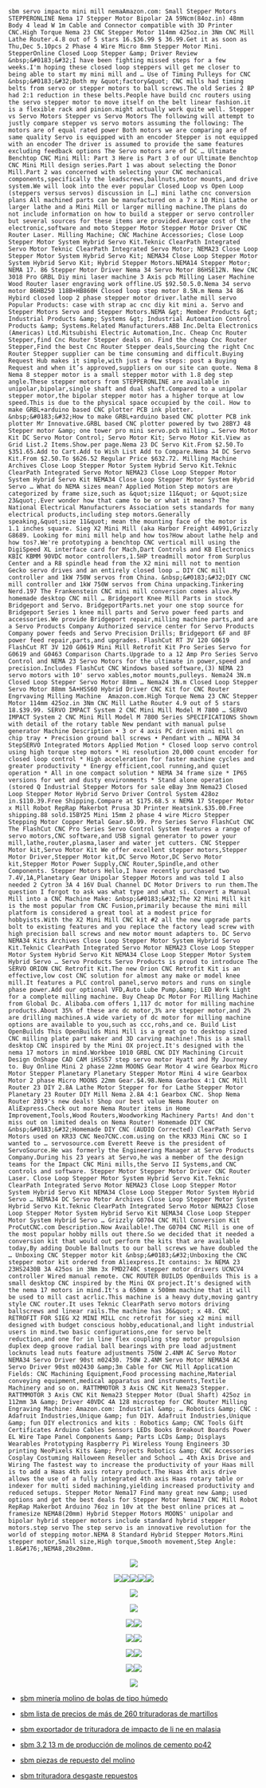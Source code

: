 
```
sbm servo impacto mini mill nemaAmazon.com: Small Stepper Motors STEPPERONLINE Nema 17 Stepper Motor Bipolar 2A 59Ncm(84oz.in) 48mm Body 4 lead W 1m Cable and Connector compatible with 3D Printer CNC.High Torque Nema 23 CNC Stepper Motor 114mm 425oz.in 3Nm CNC Mill Lathe Router.4.8 out of 5 stars 16.$36.99 $ 36.99.Get it as soon as Thu,Dec 5.10pcs 2 Phase 4 Wire Micro 8mm Stepper Motor Mini. StepperOnline Closed Loop Stepper &amp; Driver Review &nbsp;&#0183;&#32;I have been fighting missed steps for a few weeks.I'm hoping these closed loop steppers will get me closer to being able to start my mini mill and … Use of Timing Pulleys for CNC &nbsp;&#0183;&#32;Both my &quot;factory&quot; CNC mills had timing belts from servo or stepper motors to ball screws.The old Series 2 BP had 2:1 reduction in these belts.People have build cnc routers using the servo stepper motor to move itself on the belt linear fashion.it is a flexible rack and pinion.might actually work quite well. Stepper vs Servo Motors Stepper vs Servo Motors The following will attempt to justly compare stepper vs servo motors assuming the following: The motors are of equal rated power Both motors we are comparing are of same quality Servo is equipped with an encoder Stepper is not equipped with an encoder The driver is assumed to provide the same features excluding feedback options The Servo motors are of DC … Ultimate Benchtop CNC Mini Mill: Part 3 Here is Part 3 of our Ultimate Benchtop CNC Mini Mill design series.Part 1 was about selecting the Donor Mill.Part 2 was concerned with selecting your CNC mechanical components,specifically the leadscrews,ballnuts,motor mounts,and drive system.We will look into the ever popular Closed Loop vs Open Loop (steppers versus servos) discussion in […] mini lathe cnc conversion plans All machined parts can be manufactured on a 7 x 10 Mini Lathe or larger lathe and a Mini Mill or larger milling machine.The plans do not include information on how to build a stepper or servo controller but several sources for these items are provided.Average cost of the electronic,software and moto Stepper Motor Stepper Motor Driver CNC Router Laser. Milling Machine; CNC Machine Accessories; Close Loop Stepper Motor System Hybrid Servo Kit.Teknic ClearPath Integrated Servo Motor Teknic ClearPath Integrated Servo Motor; NEMA23 Close Loop Stepper Motor System Hybrid Servo Kit; NEMA34 Close Loop Stepper Motor System Hybrid Servo Kit; Hybrid Stepper Motors.NEMA14 Stepper Motor; NEMA 17. 86 Stepper Motor Driver Nema 34 Servo Motor 86HSE12N. New CNC 3018 Pro GRBL Diy mini laser machine 3 Axis pcb Milling Laser Machine Wood Router laser engraving work offline.US $92.50.5.0.Nema 34 servo motor 86HB250 118B+HB860H Closed loop step motor 8.5N.m Nema 34 86 Hybird closed loop 2 phase stepper motor driver.lathe mill servo Popular Products: case with strap ac cnc diy kit mini a. Servo and Stepper Motors Servo and Stepper Motors.NEMA &gt; Member Products &gt; Industrial Products &amp; Systems &gt; Industrial Automation Control Products &amp; Systems.Related Manufacturers.ABB Inc.Delta Electronics (Americas) Ltd.Mitsubishi Electric Automation,Inc. Cheap Cnc Router Stepper,find Cnc Router Stepper deals on. Find the cheap Cnc Router Stepper,Find the best Cnc Router Stepper deals,Sourcing the right Cnc Router Stepper supplier can be time consuming and difficult.Buying Request Hub makes it simple,with just a few steps: post a Buying Request and when it’s approved,suppliers on our site can quote. Nema 8 Nema 8 stepper motor is a small stepper motor with 1.8 deg step angle.These stepper motors from STEPPERONLINE are available in unipolar,bipolar,single shaft and dual shaft.Compared to a unipolar stepper motor,the bipolar stepper motor has a higher torque at low speed.This is due to the physical space occupied by the coil. How to make GRBL+arduino based CNC plotter PCB ink plotter. &nbsp;&#0183;&#32;How to make GRBL+arduino based CNC plotter PCB ink plotter Mr Innovative.GRBL based CNC plotter powered by two 28BYJ 48 Stepper motor &amp; one tower pro mini servo.pcb milling … Servo Motor Kit DC Servo Motor Control; Servo Motor Kit; Servo Motor Kit.View as Grid List.2 Items.Show.per page.Nema 23 DC Servo Kit.From $2.50.To $351.65.Add to Cart.Add to Wish List Add to Compare.Nema 34 DC Servo Kit.From $2.50.To $626.52 Regular Price $632.72. Milling Machine Archives Close Loop Stepper Motor System Hybrid Servo Kit.Teknic ClearPath Integrated Servo Motor NEMA23 Close Loop Stepper Motor System Hybrid Servo Kit NEMA34 Close Loop Stepper Motor System Hybrid Servo … What do NEMA sizes mean? Applied Motion Step motors are categorized by frame size,such as &quot;size 11&quot; or &quot;size 23&quot;.Ever wonder how that came to be or what it means? The National Electrical Manufacturers Association sets standards for many electrical products,including step motors.Generally speaking,&quot;size 11&quot; mean the mounting face of the motor is 1.1 inches square. Sieg X2 Mini Mill (aka Harbor Freight 44991,Grizzly G8689. Looking for mini mill help and how tos?How about lathe help and how tos?.We're prototyping a benchtop CNC vertical mill using the DigiSpeed XL interface card for Mach,Dart Controls and KB Electronics KBIC KBMM 90VDC motor controllers,1.5HP treadmill motor from Surplus Center and a R8 spindle head from the X2 mini mill not to mention Gecko servo drives and an entirely closed loop … DIY CNC mill controller and 1kW 750W servos from China. &nbsp;&#0183;&#32;DIY CNC mill controller and 1kW 750W servos from China unpacking.Tinkering Nerd.197 The Frankenstein CNC mini mill conversion comes alive.My homemade desktop CNC mill … Bridgeport Knee Mill Parts in stock Bridgeport and Servo. BridgeportParts.net your one stop source for Bridgeport Series 1 knee mill parts and Servo power feed parts and accessories.We provide Bridgeport repair,milling machine parts,and are a Servo Products Company Authorized service center for Servo Products Company power feeds and Servo Precision Drills; Bridgeport 6F and 8F power feed repair,parts,and upgrades. FlashCut RT 3V 120 G0619 FlashCut RT 3V 120 G0619 Mini Mill Retrofit Kit Pro Series Servo for G0619 and G0463 Comparison Charts.Upgrade to a 12 Amp Pro Series Servo Control and NEMA 23 Servo Motors for the ultimate in power,speed and precision.Includes FlashCut CNC Windows based software,(3) NEMA 23 servo motors with 10' servo xables,motor mounts,pulleys. Nema24 3N.m Closed Loop Stepper Servo Motor 88mm … Nema24 3N.m Closed Loop Stepper Servo Motor 88mm 5A+HSS60 Hybrid Driver CNC Kit for CNC Router Engrvaving Milling Machine  Amazon.com.High Torque Nema 23 CNC Stepper Motor 114mm 425oz.in 3Nm CNC Mill Lathe Router 4.9 out of 5 stars 18.$39.99. SERVO IMPACT System 2 CNC Mini Mill Model M 7800 … SERVO IMPACT System 2 CNC Mini Mill Model M 7800 Series SPECIFICATIONS Shown with detail of the rotary table New pendant with manual pulse generator Machine Description • 3 or 4 axis PC driven mini mill on chip tray • Precision ground ball screws • Pendant with … NEMA 34 StepSERVO Integrated Motors Applied Motion * Closed loop servo control using high torque step motors * Hi resolution 20,000 count encoder for closed loop control * High acceleration for faster machine cycles and greater productivity * Energy efficient,cool running,and quiet operation * All in one compact solution * NEMA 34 frame size * IP65 versions for wet and dusty environments * Stand alone operation (stored Q Industrial Stepper Motors for sale eBay 3nm Nema23 Closed Loop Stepper Motor Hybrid Servo Driver Control System 428oz in.$110.39.Free Shipping.Compare at $175.68.5 x NEMA 17 Stepper Motor x Mill Robot RepRap Makerbot Prusa 3D Printer Heatsink.$35.00.Free shipping.88 sold.15BY25 Mini 15mm 2 phase 4 wire Micro Stepper Stepping Motor Copper Metal Gear.$0.99. Pro Series Servo FlashCut CNC The FlashCut CNC Pro Series Servo Control System features a range of servo motors,CNC software,and USB signal generator to power your mill,lathe,router,plasma,laser and water jet cutters. CNC Stepper Motor kit,Servo Motor Kit We offer excellent stepper motors,Stepper Motor Driver,Stepper Motor kit,DC Servo Motor,DC Servo Motor kit,Stepper Motor Power Supply,CNC Router,Spindle,and other Components. Stepper Motors Hello,I have recently purchased two 7.4V,1A,Planetary Gear Unipolar Stepper Motors and was told I also needed 2 Cytron 3A 4 16V Dual Channel DC Motor Drivers to run them.The question I forgot to ask was what type and what si. Convert a Manual Mill into a CNC Machine Make: &nbsp;&#0183;&#32;The X2 Mini Mill kit is the most popular from CNC Fusion,primarily because the mini mill platform is considered a great tool at a modest price for hobbyists.With the X2 Mini Mill CNC kit #2 all the new upgrade parts bolt to existing features and you replace the factory lead screw with high precision ball screws and new motor mount adapters to. DC Servo NEMA34 Kits Archives Close Loop Stepper Motor System Hybrid Servo Kit.Teknic ClearPath Integrated Servo Motor NEMA23 Close Loop Stepper Motor System Hybrid Servo Kit NEMA34 Close Loop Stepper Motor System Hybrid Servo … Servo Products Servo Products is proud to introduce The SERVO ORION CNC Retrofit Kit.The new Orion CNC Retrofit Kit is an effective,low cost CNC solution for almost any make or model knee mill.It features a PLC control panel,servo motors and runs on single phase power.Add our optional VFD,Auto Lube Pump,&amp; LED Work Light for a complete milling machine. Buy Cheap Dc Motor For Milling Machine from Global Dc. Alibaba.com offers 1,117 dc motor for milling machine products.About 35% of these are dc motor,3% are stepper motor,and 2% are drilling machines.A wide variety of dc motor for milling machine options are available to you,such as ccc,rohs,and ce. Build List OpenBuilds This OpenBuilds Mini Mill is a great go to desktop sized CNC milling plate part maker and 3D carving machine!.This is a small desktop CNC inspired by the Mini OX project.It's designed with the nema 17 motors in mind.Workbee 1010 GRBL CNC DIY Machining Circuit Design OnShape CAD CAM iHSS57 step servo motor Hyatt and My Journey to. Buy Online Mini 2 phase 22mm MOONS Gear Motor 4 wire Gearbox Micro Motor Stepper Planetary Planetary Stepper Motor Mini 4 wire Gearbox Motor 2 phase Micro MOONS 22mm Gear.$4.98.Nema Gearbox 4:1 CNC Mill Router 23 DIY 2.8A Lathe Motor Stepper for for Lathe Stepper Motor Planetary 23 Router DIY Mill Nema 2.8A 4:1 Gearbox CNC. Shop Nema Router 2019's new deals! Shop our best value Nema Router on AliExpress.Check out more Nema Router items in Home Improvement,Tools,Wood Routers,Woodworking Machinery Parts! And don't miss out on limited deals on Nema Router! Homemade DIY CNC &nbsp;&#0183;&#32;Homemade DIY CNC (AUDIO Corrected) ClearPath Servo Motors used on KR33 CNC Neo7CNC.com.using on the KR33 Mini CNC so I wanted to … servosource.com Everett Reeve is the president of ServoSource.He was formerly the Engineering Manager at Servo Products Company.During his 23 years at Servo,he was a member of the design teams for the Impact CNC Mini mills,the Servo II Systems,and CNC controls and software. Stepper Motor Stepper Motor Driver CNC Router Laser. Close Loop Stepper Motor System Hybrid Servo Kit.Teknic ClearPath Integrated Servo Motor NEMA23 Close Loop Stepper Motor System Hybrid Servo Kit NEMA34 Close Loop Stepper Motor System Hybrid Servo … NEMA34 DC Servo Motor Archives Close Loop Stepper Motor System Hybrid Servo Kit.Teknic ClearPath Integrated Servo Motor NEMA23 Close Loop Stepper Motor System Hybrid Servo Kit NEMA34 Close Loop Stepper Motor System Hybrid Servo … Grizzly G0704 CNC Mill Conversion Kit ProCutCNC.com Description.Now Available!.The G0704 CNC Mill is one of the most popular hobby mills out there.So we decided that it needed a conversion kit that would out perform the kits that are available today,By adding Double Ballnuts to our ball screws we have doubled the … Unboxing CNC Stepper motor kit &nbsp;&#0183;&#32;Unboxing the CNC stepper motor kit ordered from Aliexpress.It contains: 3x NEMA 23 23HS2430B 3A 425os in 3Nm 3x FMD2740C stepper motor drivers UCNCV4 controller Wired manual remote. CNC ROUTER BUILDS OpenBuilds This is a small desktop CNC inspired by the Mini OX project.It's designed with the nema 17 motors in mind.It's a 650mm x 500mm machine that it will be used to mill cast acrlic.This machine is a heavy duty,moving gantry style CNC router.It uses Teknic ClearPath servo motors driving ballscrews and linear rails.The machine has 36&quot; x 48. CNC RETROFIT FOR SIEG X2 MINI MILL cnc retrofit for sieg x2 mini mill designed with budget conscious hobby,educational,and light industrial users in mind.two basic configurations,one for servo belt reduction,and one for in line flex coupling step motor propulsion duplex deep groove radial ball bearings with pre load adjustment locknuts lead nuts feature adjustments 750W 2.4NM AC Servo Motor NEMA34 Servo Driver 90st m02430. 750W 2.4NM Servo Motor NEMA34 AC Servo Driver 90st m02430 &amp;3m Cable for CNC Mill Application Fields: CNC Machining Equipment,Food processing machine,Material conveying equipment,medical apparatus and instruments,Textile Machinery and so on. RATTMMOTOR 3 Axis CNC Kit Nema23 Stepper. RATTMMOTOR 3 Axis CNC Kit Nema23 Stepper Motor (Dual Shaft) 425oz in 112mm 3A &amp; Driver 40VDC 4A 128 microstep for CNC Router Milling Engraving Machine: Amazon.com: Industrial &amp; … Robotics &amp; CNC : Adafruit Industries,Unique &amp; fun DIY. Adafruit Industries,Unique &amp; fun DIY electronics and kits : Robotics &amp; CNC Tools Gift Certificates Arduino Cables Sensors LEDs Books Breakout Boards Power EL Wire Tape Panel Components &amp; Parts LCDs &amp; Displays Wearables Prototyping Raspberry Pi Wireless Young Engineers 3D printing NeoPixels Kits &amp; Projects Robotics &amp; CNC Accessories Cosplay Costuming Halloween Reseller and School … 4th Axis Drive and Wiring The fastest way to increase the productivity of your Haas mill is to add a Haas 4th axis rotary product.The Haas 4th axis drive allows the use of a fully integrated 4th axis Haas rotary table or indexer for multi sided machining,yielding increased productivity and reduced setups. Stepper Motor Nema17 Find many great new &amp; used options and get the best deals for Stepper Motor Nema17 CNC Mill Robot RepRap Makerbot Arduino 76oz in 10v at the best online prices at … framesize NEMA8(20mm) Hybrid Stepper Motors MOONS' unipolar and bipolar hybrid stepper motors include standard hybrid stepper motors.step servo The step servo is an innovative revolution for the world of stepping motor.NEMA 8 Standard Hybrid Stepper Motors.Mini stepper motor,Small size,High torque,Smooth movement,Step Angle: 1.8&#176;,NEMA8,20x20mm. 
```

<div align="center">

<a href="https://es-crusher.shibang-china.com/github&k=sbm+servo+impacto+mini+mill+nema"><img src="https://static.shibang-china.com/es/crusher/logo.jpg"></a>

<a href="https://es-crusher.shibang-china.com/github&k=sbm+servo+impacto+mini+mill+nema"><img src="https://static.shibang-china.com/es/crusher/index.jpg"></a><a href="https://es-crusher.shibang-china.com/material.htmlgithub&k=sbm+servo+impacto+mini+mill+nema"><img src="https://static.shibang-china.com/es/crusher/material.jpg"></a><a href="https://es-crusher.shibang-china.com/application.htmlgithub&k=sbm+servo+impacto+mini+mill+nema"><img src="https://static.shibang-china.com/es/crusher/application.jpg"></a><a href="https://es-crusher.shibang-china.com/aboutus.htmlgithub&k=sbm+servo+impacto+mini+mill+nema"><img src="https://static.shibang-china.com/es/crusher/aboutus.jpg"></a><a href="https://es-crusher.shibang-china.com/contact.htmlgithub&k=sbm+servo+impacto+mini+mill+nema"><img src="https://static.shibang-china.com/es/crusher/contact.jpg"></a>

<a href="https://es-crusher.shibang-china.com/github&k=sbm+servo+impacto+mini+mill+nema"><img src="https://static.shibang-china.com/es/crusher/banner.jpg"></a>

<a href="https://swt.shibang-china.com/github&k=sbm+servo+impacto+mini+mill+nema"><img src="https://static.shibang-china.com/es/crusher/text.jpg"></a>

<a href="https://swt.shibang-china.com/github&k=sbm+servo+impacto+mini+mill+nema"><img src="https://static.shibang-china.com/es/crusher/chat.jpg"></a><a href="https://es-crusher.shibang-china.com/contact.htmlgithub&k=sbm+servo+impacto+mini+mill+nema"><img src="https://static.shibang-china.com/es/crusher/message.jpg"></a>

<a href="https://es-crusher.shibang-china.com/products/pe.htmlgithub&k=sbm+servo+impacto+mini+mill+nema"><img src="https://static.shibang-china.com/es/crusher/pe.jpg"></a><a href="https://es-crusher.shibang-china.com/products/pf.htmlgithub&k=sbm+servo+impacto+mini+mill+nema"><img src="https://static.shibang-china.com/es/crusher/pf.jpg"></a>

<a href="https://es-crusher.shibang-china.com/products/hpt.htmlgithub&k=sbm+servo+impacto+mini+mill+nema"><img src="https://static.shibang-china.com/es/crusher/hpt.jpg"></a><a href="https://es-crusher.shibang-china.com/products/vsi.htmlgithub&k=sbm+servo+impacto+mini+mill+nema"><img src="https://static.shibang-china.com/es/crusher/vsi.jpg"></a>

<a href="https://es-crusher.shibang-china.com/products/klv.htmlgithub&k=sbm+servo+impacto+mini+mill+nema"><img src="https://static.shibang-china.com/es/crusher/klv.jpg"></a><a href="https://es-crusher.shibang-china.com/products/portable.htmlgithub&k=sbm+servo+impacto+mini+mill+nema"><img src="https://static.shibang-china.com/es/crusher/portable.jpg"></a>

<a href="https://swt.shibang-china.com/github&k=sbm+servo+impacto+mini+mill+nema"><img src="https://static.shibang-china.com/es/crusher/case.jpg"></a>

</div>


* [sbm minería molino de bolas de tipo húmedo](sbm%20miner%C3%ADa%20molino%20de%20bolas%20de%20tipo%20h%C3%BAmedo.md)

* [sbm lista de precios de más de 260 trituradoras de martillos](sbm%20lista%20de%20precios%20de%20m%C3%A1s%20de%20260%20trituradoras%20de%20martillos.md)

* [sbm exportador de trituradora de impacto de li ne en malasia](sbm%20exportador%20de%20trituradora%20de%20impacto%20de%20li%20ne%20en%20malasia.md)

* [sbm 3.2  13 m de producción de molinos de cemento po42](sbm%203.2%20%2013%20m%20de%20producci%C3%B3n%20de%20molinos%20de%20cemento%20po42.md)

* [sbm piezas de repuesto del molino](sbm%20piezas%20de%20repuesto%20del%20molino.md)

* [sbm trituradora desgaste repuestos](sbm%20trituradora%20desgaste%20repuestos.md)